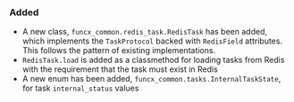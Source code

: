 ### Added

- A new class, `funcx_common.redis_task.RedisTask` has been added, which
  implements the `TaskProtocol` backed with `RedisField` attributes. This
  follows the pattern of existing implementations.
- `RedisTask.load` is added as a classmethod for loading tasks from Redis with
  the requirement that the task must exist in Redis
- A new enum has been added, `funcx_common.tasks.InternalTaskState`, for
  task `internal_status` values
